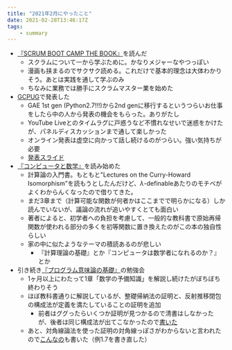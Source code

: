 ```yaml
---
title: "2021年2月にやったこと"
date: 2021-02-28T13:46:17Z
tags:
    - summary
---
```

- [『SCRUM BOOT CAMP THE BOOK』](https://www.amazon.co.jp/dp/B086GBXRN6)を読んだ
    - スクラムについて一から学ぶために。かなりメジャーなやつっぽい
    - 漫画も挟まるのでサクサク読める。これだけで基本的理念は大体わかりそう。あとは実践を通して学ぶのみ
    - ちなみに業務では勝手にスクラムマスター業を始めた
- [GCPUG](https://gcpug-tokyo.connpass.com/event/202656/)で発表した
    - GAE 1st gen (Python2.7!!!)から2nd genに移行するというつらいお仕事をしたら中の人から発表の機会をもらった。ありがたし
    - YouTube Liveとのタイムラグに戸惑うなど不慣れなせいで迷惑をかけたが、パネルディスカッションまで通して楽しかった
    - オンライン発表は虚空に向かって話し続けるのがつらい。強い気持ちが必要
    - [発表スライド](https://docs.google.com/presentation/d/14_4KyDJGjKwNOClW9rETnjWwX6Msk4rC3DmD7FF9Wow/edit#slide=id.p)
- [『コンピュータと数学』](https://www.amazon.co.jp/dp/4254117523)を読み始めた
    - 計算論の入門書。もともと"Lectures on the Curry-Howard Isomorphism"を読もうとしたんだけど、$\lambda$-definableあたりのモチベがよくわからんくなったので借りてきた。
    - まだ3章まで（計算可能な関数が何者かはここまでで明らかになる）しか読んでいないが、議論の流れが追いやすくとても面白い
    - 著者によると、初学者への負担を考慮して、一般的な教科書で原始再帰関数が使われる部分の多くを初等関数に置き換えたのがこの本の独自性らしい
    - 家の中に似たようなテーマの積読あるのが悲しい
        - 『計算理論の基礎』とか『コンピュータは数学者になれるのか？』とか
- 引き続き[『プログラム意味論の基礎』](https://www.amazon.co.jp/dp/4781914837/)の勉強会
    - 1ヶ月以上にわたって1章「数学の予備知識」を解説し続けたがぼちぼち終わりそう
    - ほぼ教科書通りに解説しているが、整礎帰納法の証明と、反射推移閉包の構成法が定義を満たしていることの証明を追加
        - 前者はググったらいくつか証明が見つかるので清書はしなかったが、後者は同じ構成法が出てこなかったので[書いた](https://scrapbox.io/buddha0818-37693195/%E5%8F%8D%E5%B0%84%E6%8E%A8%E7%A7%BB%E7%9A%84%E9%96%89%E5%8C%85%E3%81%AE%E4%BD%9C%E3%82%8A%E6%96%B9%E3%81%A8%E3%81%9D%E3%82%8C%E3%81%8C%E5%AE%9A%E7%BE%A9%E3%82%92%E6%BA%80%E3%81%9F%E3%81%97%E3%81%A6%E3%81%84%E3%82%8B%E3%81%93%E3%81%A8%E3%81%AE%E8%A8%BC%E6%98%8E)
    - あと、対角線論法を使った証明の対角線っぽさがわからないと言われたので[こんなの](https://scrapbox.io/buddha0818-37693195/%E8%87%AA%E7%84%B6%E6%95%B0%E3%81%8B%E3%82%89%7B0,_1%7D%E3%81%B8%E3%81%AE%E9%96%A2%E6%95%B0%E5%85%A8%E4%BD%93%E3%81%AE%E9%9B%86%E5%90%88%E3%81%8C%E9%9D%9E%E5%8F%AF%E7%AE%97%E3%81%A7%E3%81%82%E3%82%8B%E3%81%93%E3%81%A8%E3%81%AE%E8%A8%BC%E6%98%8E)も書いた（例1.7を書き直した）
